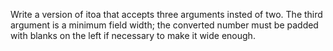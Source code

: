 Write a version of itoa that accepts three arguments insted of two. The third argument is a minimum 
field width; the converted number must be padded with blanks on the left if necessary to make it wide enough.